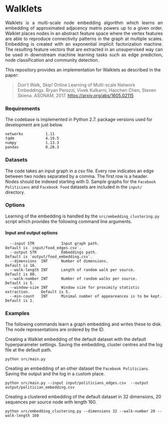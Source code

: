 Walklets
============================================
<p align="justify">
Walklets is a multi-scale node embedding algorithm which learns an embedding of approximated adjacency matrix powers up to a given order. Walklet places nodes in an abstract feature space where the vertex features are able to reproduce connectivity patterns in the graph at multiple scales. Embedding is created with an exponential implicit factorization machine. The resulting feature vectors that are extracted in an unsupervised way can be used in downstream machine learning tasks such as edge prediction, node classification and community detection.
</p>

This repository provides an implementation for Walklets as described in the paper:
> Don't Walk, Skip! Online Learning of Multi-scale Network Embeddings.
> Bryan Perozzi, Vivek Kulkarni, Haochen Chen, Steven Skiena.
> ASONAM, 2017.
> https://arxiv.org/abs/1605.02115


### Requirements

The codebase is implemented in Python 2.7.
package versions used for development are just below.
```
networkx          1.11
tqdm              4.19.5
numpy             1.13.3
pandas            0.20.3

```

### Datasets

The code takes an input graph in a csv file. Every row indicates an edge between two nodes separated by a comma. The first row is a header. Nodes should be indexed starting with 0. Sample graphs for the `Facebook Politicians` and `Facebook Food` datasets are included in the  `input/` directory.

### Options

Learning of the embedding is handled by the `src/embedding_clustering.py` script which provides the following command line arguments.

#### Input and output options

```
  --input STR            Input graph path.                                   Default is `input/food_edges.csv`.
  --output STR           Embeddings path.                                    Default is `output/food_embedding.csv`.
  --dimensions  INT      Number of dimensions.                               Default is 16.
  --walk-length INT      Length of random walk per source.                   Default is 80.
  --walk-number INT      Number of random walks per source.                  Default is 5.
  --window-size INT      Window size for proximity statistic extraction.     Default is 5.
  --min-count   INT      Minimal number of appeareances is to be kept.       Default is 1.  
```

### Examples

The following commands learn a graph embedding and writes these to disk. The node representations are ordered by the ID.

Creating a Walklet embedding of the default dataset with the default hyperparameter settings. Saving the embedding, cluster centres and the log file at the default path.

```
python src/main.py
```

Creating an embedding of an other dataset the `Facebook Politicians`. Saving the output and the log in a custom place.

```
python src/main.py --input input/politicians_edges.csv  --output output/politician_embedding.csv
```

Creating a clustered embedding of the default dataset in 32 dimensions, 20 sequences per source node with length 160.

```
python src/embedding_clustering.py --dimensions 32 --walk-number 20 --walk-length 160 
```
